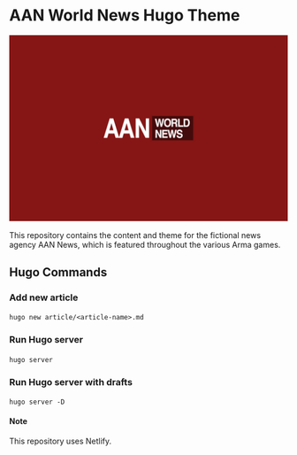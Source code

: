 # AAN World News Hugo Theme

![ANN News](https://raw.githubusercontent.com/jacobproffer/aan-world-news/master/static/images/aan-social.jpg)

This repository contains the content and theme for the fictional news agency AAN News, which is featured throughout the various Arma games.

## Hugo Commands

### Add new article

`hugo new article/<article-name>.md`

### Run Hugo server

`hugo server`

### Run Hugo server with drafts

`hugo server -D`

#### Note

This repository uses Netlify.
